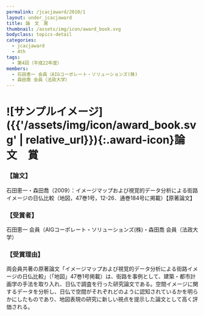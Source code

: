 ```yaml
---
permalink: /jcacjaward/2010/1
layout: under_jcacjaward
title: 論　文　賞
thumbnail: /assets/img/icon/award_book.svg
bodyclass: topics-detail
categories:
  - jcacjaward
  - 4th
tags:
  - 第4回（平成22年度）
members:
  - 石田恵一 会員（AIGコーポレート・ソリューションズ(株)
  - 森田喬 会員（法政大学）
---
```


# ![サンプルイメージ]({{'/assets/img/icon/award_book.svg' | relative_url}}){:.award-icon}論　文　賞

### 【論文】

石田恵一・森田喬（2009）：イメージマップおよび視覚的データ分析による街路イメージの日仏比較（地図，47巻1号，12-26．通巻184号に掲載）【原著論文】

### 【受賞者】

石田恵一 会員（AIGコーポレート・ソリューションズ(株)・森田喬 会員（法政大学）

### 【受賞理由】

両会員共著の原著論文「イメージマップおよび視覚的データ分析による街路イメージの日仏比較」（「地図」47巻1号掲載）は、街路を事例として、建築・都市計画学の手法を取り入れ、日仏で調査を行った研究論文である。空間イメージに関するデータを分析し、日仏で空間がそれぞれどのように認知されているかを明らかにしたものであり、地図表現の研究に新しい視点を提示した論文として高く評価される。
